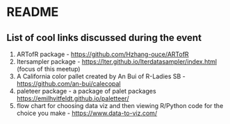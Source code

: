 # README

## List of cool links discussed during the event

1. ARTofR package - https://github.com/Hzhang-ouce/ARTofR
2. ltersampler package - https://lter.github.io/lterdatasampler/index.html (focus of this meetup)
3. A California color pallet created by An Bui of R-Ladies SB - https://github.com/an-bui/calecopal
4. paleteer package - a package of palet packages https://emilhvitfeldt.github.io/paletteer/
5. flow chart for choosing data viz and then viewing R/Python code for the choice you make - https://www.data-to-viz.com/